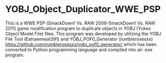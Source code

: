 # YOBJ_Object_Duplicator_WWE_PSP
This is a WWE PSP (SmackDown! Vs. RAW 2006-SmackDown! Vs. RAW 2011) game modification program to duplicate objects in YOBJ (Yukes Object Model File) files. This program was developed by utilizing the YOBJ File Tool (Eatrawmeat391) and YOBJ_POF0_Generator (rumblerosesxx) https://github.com/rumblerosesxx/yobj_pof0_generator/ which has been converted to Python programming language and compiled into an .exe program.
